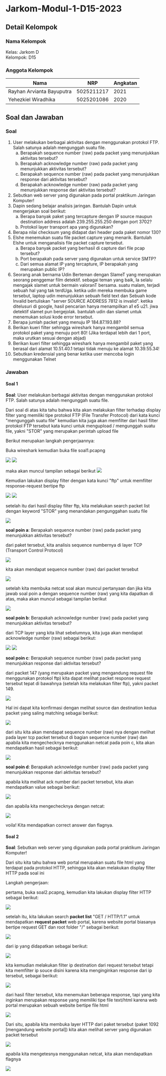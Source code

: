 # Jarkom-Modul-1-D15-2023

## Detail Kelompok

### Nama Kelompok

Kelas: Jarkom D
<br>
Kelompok: D15

### Anggota Kelompok

<table>
  <thead>
    <tr>
      <th>Nama</th>
      <th>NRP</th>
      <th>Angkatan</th>
    </tr>
  </thead>
  <tbody>
    <tr>
      <td>Rayhan Arvianta Bayuputra </td>
      <td>5025211217</td>
      <td>2021</td>
    </tr>
    <tr>
      <td>Yehezkiel Wiradhika</td>
      <td>5025201086</td>
      <td>2020</td>
    </tr>
  </tbody>
</table>

## Soal dan Jawaban

### Soal

<ol type="1">
  <!-- no 1 -->
  <li>
    User melakukan berbagai aktivitas dengan menggunakan protokol FTP. Salah satunya adalah mengunggah suatu file.
    <ol type='a'>
      <li>Berapakah sequence number (raw) pada packet yang menunjukkan aktivitas tersebut?</li>
      <li>Berapakah acknowledge number (raw) pada packet yang menunjukkan aktivitas tersebut?</li>
      <li>Berapakah sequence number (raw) pada packet yang menunjukkan response dari aktivitas tersebut?</li>
      <li>Berapakah acknowledge number (raw) pada packet yang menunjukkan response dari aktivitas tersebut?</li>
    </ol>
  </li>
  <!-- no 2 -->
  <li>Sebutkan web server yang digunakan pada portal praktikum Jaringan Komputer!</li>
  <!-- no 3 -->
  <li>Dapin sedang belajar analisis jaringan. Bantulah Dapin untuk mengerjakan soal berikut:
    <ol type='a'>
      <li>Berapa banyak paket yang tercapture dengan IP source maupun destination address adalah 239.255.255.250 dengan port 3702?</li>
      <li>Protokol layer transport apa yang digunakan?</li>
    </ol>
  </li>
  <!-- no 4 -->
  <li>Berapa nilai checksum yang didapat dari header pada paket nomor 130?</li>
  <!-- no 5 -->
  <li>Elshe menemukan suatu file packet capture yang menarik. Bantulah Elshe untuk menganalisis file packet capture tersebut.
    <ol type='a'>
      <li>Berapa banyak packet yang berhasil di capture dari file pcap tersebut?</li>
      <li>Port berapakah pada server yang digunakan untuk service SMTP?</li>
      <li>Dari semua alamat IP yang tercapture, IP berapakah yang merupakan public IP?</li>
    </ol>
  </li>
  <!-- no 6 -->
  <li>
  Seorang anak bernama Udin Berteman dengan SlameT yang merupakan seorang penggemar film detektif. sebagai teman yang baik, Ia selalu mengajak slamet untuk bermain valoranT bersama. suatu malam, terjadi sebuah hal yang tak terdUga. ketika udin mereka membuka game tersebut, laptop udin menunjukkan sebuah field text dan Sebuah kode Invalid bertuliskan "server SOURCE ADDRESS 7812 is invalid". ketika ditelusuri di google, hasil pencarian hanya menampilkan a1 e5 u21. jiwa detektif slamet pun bergejolak. bantulah udin dan slamet untuk menemukan solusi kode error tersebut.
  </li>
  <!-- no 7 -->
  <li>
  Berapa jumlah packet yang menuju IP 184.87.193.88?
  </li>
  <!-- no 8 -->
  <li>
  Berikan kueri filter sehingga wireshark hanya mengambil semua protokol paket yang menuju port 80! (Jika terdapat lebih dari 1 port, maka urutkan sesuai dengan abjad) 
  </li>
  <!-- no 9 -->
  <li>
  Berikan kueri filter sehingga wireshark hanya mengambil paket yang berasal dari alamat 10.51.40.1 tetapi tidak menuju ke alamat 10.39.55.34!
  </li>
  <!-- no 10 -->
  <li>Sebutkan kredensial yang benar ketika user mencoba login menggunakan Telnet</li>
</ol>

### Jawaban

#### Soal 1

<strong>Soal</strong>: User melakukan berbagai aktivitas dengan menggunakan protokol FTP. Salah satunya adalah mengunggah suatu file.

Dari soal di atas kita tahu bahwa kita akan melakukan filter terhadap display filter yang memiliki tipe protokol FTP (File Transfer Protocol) dari kata kunci "mengunggah suatu file" kemudian kita juga akan memfilter dari hasil filter protokol FTP tersebut kata kunci untuk mengupload / mengunggah suatu file, yakni "STOR" yang merupakan perintah upload file

Berikut merupakan langkah pengerjaannya:

Buka wireshark kemudian buka file soal1.pcapng

<img src="assets/soal 1/1.png">
<img src="assets/soal 1/2.png">

maka akan muncul tampilan sebagai berikut
<img src="assets/soal 1/3.png">

Kemudian lakukan display filter dengan kata kunci "ftp" untuk memfilter response-request bertipe ftp

<img src="assets/soal 1/4.png">
<img src="assets/soal 1/5.png">

setelah itu dari hasil display filter ftp, kita melakukan search packet list dengan keyword "STOR" yang menandakan pengunggahan suatu file

<img src="assets/soal 1/6.png">

<strong>soal poin a</strong>: Berapakah sequence number (raw) pada packet yang menunjukkan aktivitas tersebut?

dari paket tersebut, kita analisis sequence numbernya di layer TCP (Transport Control Protocol)

<img src="assets/soal 1/7.png">

kita akan mendapat sequence number (raw) dari packet tersebut

<img src="assets/soal 1/8.png">

setelah kita membuka netcat soal akan muncul pertanyaan dan jika kita jawab soal poin a dengan sequence number (raw) yang kita dapatkan di atas, maka akan muncul sebagai tampilan berikut

<img src="assets/soal 1/9.png">

<strong>soal poin b</strong>: Berapakah acknowledge number (raw) pada packet yang menunjukkan aktivitas tersebut?

dari TCP layer yang kita lihat sebelumnya, kita juga akan mendapat acknowledge number (raw) sebagai berikut:

<img src="assets/soal 1/10.png">
<img src="assets/soal 1/11.png">

<strong>soal poin c</strong>: Berapakah sequence number (raw) pada packet yang menunjukkan response dari aktivitas tersebut?

dari packet 147 (yang merupakan packet yang mengandung request file menggunakan protokol ftp) kita dapat melihat packet response request tersebut tepat di bawahnya (setelah kita melakukan filter ftp), yakni packet 149.

<img src="assets/soal 1/12.png">

Hal ini dapat kita konfirmasi dengan melihat source dan destination kedua packet yang saling matching sebagai berikut:

<img src="assets/soal 1/13.png">

dari situ kita akan mendapat sequence number (raw) nya dengan melihat pada layer tcp packet tersebut di bagian sequence number (raw) dan apabila kita mengechecknya menggunakan netcat pada poin c, kita akan mendapatkan hasil sebagai berikut:

<img src="assets/soal 1/14.png">

<strong>soal poin d</strong>: Berapakah acknowledge number (raw) pada packet yang menunjukkan response dari aktivitas tersebut?

apabila kita melihat ack number dari packet tersebut, kita akan mendapatkan value sebagai berikut:

<img src="assets/soal 1/15.png">

dan apabila kita mengechecknya dengan netcat:

<img src="assets/soal 1/16.png">

voila! Kita mendapatkan correct answer dan flagnya.

#### Soal 2

<strong>Soal</strong>: Sebutkan web server yang digunakan pada portal praktikum Jaringan Komputer!

Dari situ kita tahu bahwa web portal merupakan suatu file html yang terdapat pada protokol HTTP, sehingga kita akan melakukan display filter HTTP pada soal ini

Langkah pengerjaan:

pertama, buka soal2.pcapng, kemudian kita lakukan display filter HTTP sebagai berikut:

<img src="assets/soal 2/1.png">

setelah itu, kita lakukan search <strong>packet list</strong> "GET / HTTP/1.1" untuk mendapatkan <strong>request packet</strong> web portal, karena website portal biasanya bertipe request GET dan root folder "/" sebagai berikut:

<img src="assets/soal 2/2.png">

dari ip yang didapatkan sebagai berikut:

<img src="assets/soal 2/3.png">

kita kemudian melakukan filter ip destination dari request tersebut tetapi kita memfilter ip souce disini karena kita menginginkan response dari ip tersebut, sebagai berikut:

<img src="assets/soal 2/4.png">

dari hasil filter tersebut, kita menemukan beberapa response, tapi yang kita inginkan merupakan response yang memiliki tipe file text/html karena web portal merupakan sebuah website bertipe file html

<img src="assets/soal 2/5.png">

Dari situ, apabila kita membuka layer HTTP dari paket tersebut (paket 1092 [mengandung website portal]) kita akan melihat server yang digunakan packet tersebut

<img src="assets/soal 2/6.png">

apabila kita mengetesnya menggunakan netcat, kita akan mendapatkan flagnya

<img src="assets/soal 2/7.png">
